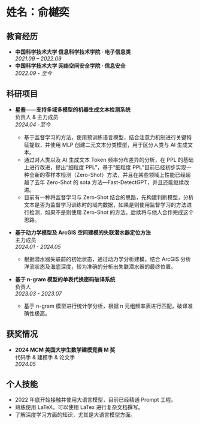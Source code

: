 # **姓名**：俞樾奕

## 教育经历

- **中国科学技术大学 信息科学技术学院 · 电子信息类**  
  *2021.09 – 2022.09*
- **中国科学技术大学 网络空间安全学院 · 信息安全**  
  *2022.09 - 至今*  

## 科研项目

- **星鉴——支持多域多模型的机器生成文本检测系统**  
  负责人 & 主力成员  
  *2024.04 -至今*
  - 基于监督学习的方法，使用预训练语言模型，结合注意力机制进行关键特征提取，并使用 MLP 创建二元文本分类模型，用于区分人类与 AI 生成文本。
  - 通过对人类以及 AI 生成文本 Token 频率分布差异的分析，在 PPL 的基础上进行改进，提出“细粒度 PPL”，基于“细粒度 PPL”目前已经初步实现一种全新的零样本检测（Zero-Shot）方法，并且在某些领域上性能已经超越了去年 Zero-Shot 的 sota 方法—Fast-DetectGPT，并且还能继续改进。
  - 目前有一种将监督学习与 Zero-Shot 结合的思路，先构建判断模型，分析文本是否为监督学习训练时的域内数据，如果是则使用监督学习的方法进行检测，如果不是则使用 Zero-Shot 的方法。后续将与他人合作完成这个思路。

- **基于动力学模型及 ArcGIS 空间建模的失联潜水器定位方法**  
  主力成员  
  *2024.01 - 2024.05*
  - 根据潜水器失联前的初始状态，通过动力学分析建模，结合 ArcGIS 分析洋流状态及海底深度，较为准确的分析出失联潜水器的最终位置。

- **基于 n-gram 模型的单表代换密码破译系统**  
  负责人  
  *2023.03 - 2023.07*
  - 基于 n-gram 模型进行统计学分析，根据 n 元组频率表进行匹配，破译准确性极高。

## 获奖情况

- **2024 MCM 美国大学生数学建模竞赛 M 奖**  
  代码手 & 建模手 & 论文手  
  *2024.05*


## 个人技能

- 2022 年底开始接触并使用大语言模型，目前已经精通 Prompt 工程。
- 熟练使用 LaTeX，可以使用 LaTex 进行复杂文档撰写。
- 了解深度学习方面的知识，尤其是大语言模型方面。
